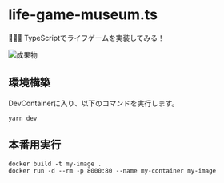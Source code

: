 # life-game-museum.ts

🎏🎏🎏 TypeScriptでライフゲームを実装してみる！  

![成果物](./docs/images/fruit.gif)  

## 環境構築

DevContainerに入り、以下のコマンドを実行します。  

```shell
yarn dev
```

## 本番用実行

```shell
docker build -t my-image .
docker run -d --rm -p 8000:80 --name my-container my-image
```
